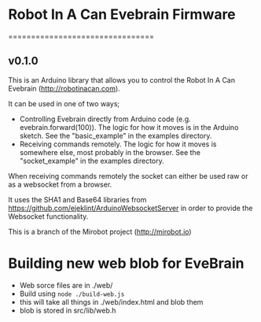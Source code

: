 # Robot In A Can Evebrain Firmware
================================
## v0.1.0

This is an Arduino library that allows you to control the Robot In A Can Evebrain (http://robotinacan.com).



It can be used in one of two ways;
 - Controlling Evebrain directly from Arduino code (e.g. evebrain.forward(100)).
   The logic for how it moves is in the Arduino sketch.
   See the "basic_example" in the examples directory.
 - Receiving commands remotely. The logic for how it moves is somewhere else,
   most probably in the browser. See the "socket_example" in the examples directory.



When receiving commands remotely the socket can
either be used raw or as a websocket from a browser.

It uses the SHA1 and Base64 libraries from
https://github.com/ejeklint/ArduinoWebsocketServer
in order to provide the Websocket functionality.

This is a branch of the Mirobot project (http://mirobot.io)

# Building new web blob for EveBrain

- Web sorce files are in  ./web/
- Build using `node ./build-web.js`
- this will take all things in ./web/index.html and blob them
- blob is stored in src/lib/web.h
